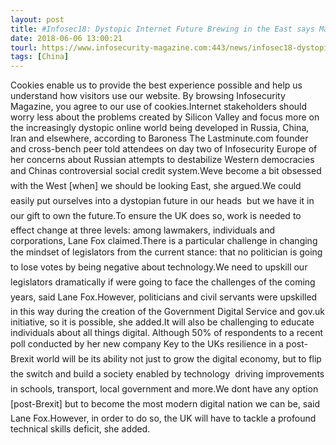 ```yaml
---
layout: post
title: #Infosec18: Dystopic Internet Future Brewing in the East says Martha Lane Fox
date: 2018-06-06 13:00:21
tourl: https://www.infosecurity-magazine.com:443/news/infosec18-dystopic-internet-future/
tags: [China]
---
```

Cookies enable us to provide the best experience possible and help us understand how visitors use our website. By browsing Infosecurity Magazine, you agree to our use of cookies.Internet stakeholders should worry less about the problems created by Silicon Valley and focus more on the increasingly dystopic online world being developed in Russia, China, Iran and elsewhere, according to Baroness The Lastminute.com founder and cross-bench peer told attendees on day two of Infosecurity Europe of her concerns about Russian attempts to destabilize Western democracies and Chinas controversial social credit system.Weve become a bit obsessed with the West [when] we should be looking East, she argued.We could easily put ourselves into a dystopian future in our heads  but we have it in our gift to own the future.To ensure the UK does so, work is needed to effect change at three levels: among lawmakers, individuals and corporations, Lane Fox claimed.There is a particular challenge in changing the mindset of legislators from the current stance: that no politician is going to lose votes by being negative about technology.We need to upskill our legislators dramatically if were going to face the challenges of the coming years, said Lane Fox.However, politicians and civil servants were upskilled in this way during the creation of the Government Digital Service and gov.uk initiative, so it is possible, she added.It will also be challenging to educate individuals about all things digital. Although 50% of respondents to a recent poll conducted by her new company Key to the UKs resilience in a post-Brexit world will be its ability not just to grow the digital economy, but to flip the switch and build a society enabled by technology  driving improvements in schools, transport, local government and more.We dont have any option [post-Brexit] but to become the most modern digital nation we can be, said Lane Fox.However, in order to do so, the UK will have to tackle a profound technical skills deficit, she added.